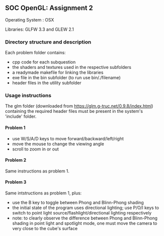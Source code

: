 ## SOC OpenGL: Assignment 2

Operating System : OSX 

Libraries: GLFW 3.3 and GLEW 2.1

### Directory structure and description

Each problem folder contains:

- cpp code for each subquestion
- the shaders and textures used in the respective subfolders
- a readymade makefile for linking the libraries
- exe file in the bin subfolder (to run use bin/./filename)
- header files in the utility subfolder

### Usage instructions

The glm folder (downloaded from https://glm.g-truc.net/0.9.8/index.html) containing the required header files must be present in the system's 'include' folder.

#### Problem 1

- use W/S/A/D keys to move forward/backward/left/right
- move the mouse to change the viewing angle
- scroll to zoom in or out

#### Problem 2

Same instructions as problem 1.

#### Problem 3

Same intstructions as problem 1, plus:

- use the B key to toggle between Phong and Blinn-Phong shading
- the initial state of the program uses directional lighting; use P/O/I keys to switch to point light source/flashlight/directional lighting respectively
- note: to clearly observe the difference between Phong and Blinn-Phong shading in point light and spotlight mode, one must move the camera to very close to the cube's surface

